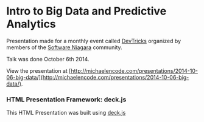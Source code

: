 # Intro to Big Data and Predictive Analytics

Presentation made for a monthly event called [DevTricks](https://github.com/softwareniagara/devtricks) organized by members of the [Software Niagara](https://github.com/softwareniagara/) community.

Talk was done October 6th 2014.

View the presentation at [http://michaelencode.com/presentations/2014-10-06-big-data/](http://michaelencode.com/presentations/2014-10-06-big-data/).

### HTML Presentation Framework: deck.js

This HTML Presentation was built using [deck.js](http://imakewebthings.com/deck.js/)
